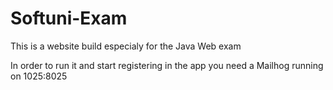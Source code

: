 # Softuni-Exam

This is a website build especialy for the Java Web exam

In order to run it and start registering in the app you need a Mailhog running on 1025:8025
